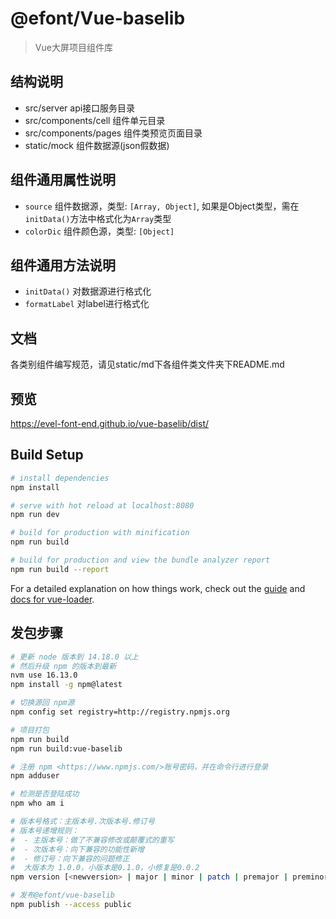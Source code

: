 # @efont/Vue-baselib 

> Vue大屏项目组件库

## 结构说明
  - src/server api接口服务目录
  - src/components/cell 组件单元目录
  - src/components/pages 组件类预览页面目录
  - static/mock 组件数据源(json假数据)

## 组件通用属性说明
  - ```source``` 组件数据源，类型: ```[Array, Object]```, 如果是Object类型，需在```initData()```方法中格式化为```Array```类型
  - ```colorDic``` 组件颜色源，类型: ```[Object]```

## 组件通用方法说明
  - ```initData()``` 对数据源进行格式化
  - ```formatLabel``` 对label进行格式化

## 文档
  各类别组件编写规范，请见static/md下各组件类文件夹下README.md

## 预览
https://evel-font-end.github.io/vue-baselib/dist/


## Build Setup

``` bash
# install dependencies
npm install

# serve with hot reload at localhost:8080
npm run dev

# build for production with minification
npm run build

# build for production and view the bundle analyzer report
npm run build --report
```

For a detailed explanation on how things work, check out the [guide](http://vuejs-templates.github.io/webpack/) and [docs for vue-loader](http://vuejs.github.io/vue-loader).

## 发包步骤
```bash
# 更新 node 版本到 14.18.0 以上
# 然后升级 npm 的版本到最新
nvm use 16.13.0
npm install -g npm@latest

# 切换源回 npm源
npm config set registry=http://registry.npmjs.org

# 项目打包
npm run build
npm run build:vue-baselib

# 注册 npm <https://www.npmjs.com/>账号密码，并在命令行进行登录
npm adduser

# 检测是否登陆成功
npm who am i

# 版本号格式：主版本号.次版本号.修订号
# 版本号递增规则：
#  - 主版本号：做了不兼容修改或颠覆式的重写
#  - 次版本号：向下兼容的功能性新增
#  - 修订号：向下兼容的问题修正
#  大版本为 1.0.0，小版本是0.1.0，小修复是0.0.2
npm version [<newversion> | major | minor | patch | premajor | preminor | prepatch | prerelease [--preid=<prerelease-id>]

# 发布@efont/vue-baselib
npm publish --access public
```

